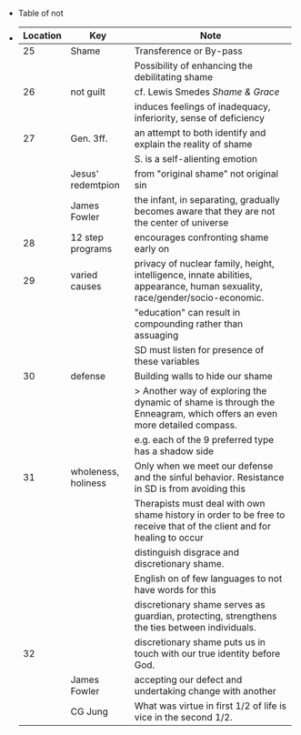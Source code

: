 - Table of not
- | Location | Key                 | Note                                                                                                                        |
  | -------- | ------------------- | --------------------------------------------------------------------------------------------------------------------------- |
  | 25       | Shame               | Transference or By-pass                                                                                                     |
  |          |                     | Possibility of enhancing the debilitating shame                                                                             |
  | 26       | not guilt           | cf. Lewis Smedes *Shame & Grace*                                                                                            |
  |          |                     | induces feelings of inadequacy, inferiority, sense of deficiency                                                            |
  | 27       | Gen. 3ff.           | an attempt to both identify and explain the reality of shame                                                                |
  |          |                     | S. is a self-alienting emotion                                                                                              |
  |          | Jesus' redemtpion   | from "original shame" not original sin                                                                                      |
  |          | James Fowler        | the infant, in separating, gradually becomes aware that they are not the center of universe                                 |
  | 28       | 12 step programs    | encourages confronting shame early on                                                                                       |
  | 29       | varied causes       | privacy of nuclear family, height, intelligence, innate abilities, appearance, human sexuality, race/gender/socio-economic. |
  |          |                     | "education" can result in compounding rather than assuaging                                                                 |
  |          |                     | SD must listen for presence of these variables                                                                              |
  | 30       | defense             | Building walls to hide our shame                                                                                            |
  |          |                     | > Another way of exploring the dynamic of shame is through the Enneagram, which offers an even more detailed compass.<br>   |
  |          |                     | e.g. each of the 9 preferred type has a shadow side                                                                         |
  | 31       | wholeness, holiness | Only when we meet our defense and the sinful behavior. Resistance in SD is from avoiding this                               |
  |          |                     | Therapists must deal with own shame history in order to be free to receive that of the client and for healing to occur      |
  |          |                     | distinguish disgrace and discretionary shame.                                                                               |
  |          |                     | English on of few languages to not have words for this                                                                      |
  |          |                     | discretionary shame serves as guardian, protecting, strengthens the ties between individuals.                               |
  | 32       |                     | discretionary shame puts us in touch with our true identity before God.                                                     |
  |          | James Fowler        | accepting our defect and undertaking change with another                                                                    |
  |          | CG Jung             | What was virtue in first 1/2 of life is vice in the second 1/2.                                                             |